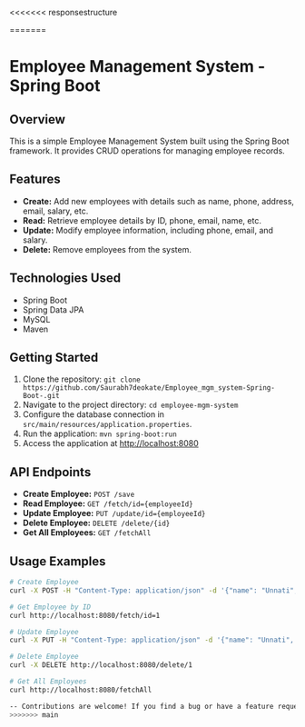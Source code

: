 <<<<<<< responsestructure

=======
# Employee Management System - Spring Boot

## Overview
This is a simple Employee Management System built using the Spring Boot framework. It provides CRUD operations for managing employee records.

## Features
- **Create:** Add new employees with details such as name, phone, address, email, salary, etc.
- **Read:** Retrieve employee details by ID, phone, email, name, etc.
- **Update:** Modify employee information, including phone, email, and salary.
- **Delete:** Remove employees from the system.

## Technologies Used
- Spring Boot
- Spring Data JPA
- MySQL
- Maven

## Getting Started
1. Clone the repository: `git clone https://github.com/Saurabh7deokate/Employee_mgm_system-Spring-Boot-.git`
2. Navigate to the project directory: `cd employee-mgm-system`
3. Configure the database connection in `src/main/resources/application.properties`.
4. Run the application: `mvn spring-boot:run`
5. Access the application at [http://localhost:8080](http://localhost:8080)

## API Endpoints
- **Create Employee:** `POST /save`
- **Read Employee:** `GET /fetch/id={employeeId}`
- **Update Employee:** `PUT /update/id={employeeId}`
- **Delete Employee:** `DELETE /delete/{id}`
- **Get All Employees:** `GET /fetchAll`

## Usage Examples
```bash
# Create Employee
curl -X POST -H "Content-Type: application/json" -d '{"name": "Unnati", "phone": "1234567890", "email": "unnati@example.com", "salary": 50000.0, "address": "Pune"}' http://localhost:8080/save

# Get Employee by ID
curl http://localhost:8080/fetch/id=1

# Update Employee
curl -X PUT -H "Content-Type: application/json" -d '{"name": "Unnati", "phone": "1234567891", "email": "unnatioak@example.com", "salary": 59000.0, "address": "Mumbai"}' http://localhost:8080/update/id=1

# Delete Employee
curl -X DELETE http://localhost:8080/delete/1

# Get All Employees
curl http://localhost:8080/fetchAll

-- Contributions are welcome! If you find a bug or have a feature request, please open an issue.
>>>>>>> main

